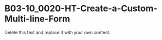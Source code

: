 

# B03-10_0020-HT-Create-a-Custom-Multi-line-Form

Delete this text and replace it with your own content.
